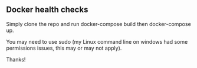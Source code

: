 ## Docker health checks

Simply clone the repo and run docker-compose build then docker-compose up.

You may need to use sudo (my Linux command line on windows had some permissions issues, this may or may not apply).

Thanks!